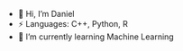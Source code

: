 - 👋 Hi, I’m Daniel
- ⚡ Languages: C++, Python, R
- 🌱 I’m currently learning Machine Learning
<!---
dangrant6/dangrant6 is a ✨ special ✨ repository because its `README.md` (this file) appears on your GitHub profile.
You can click the Preview link to take a look at your changes.
--->
